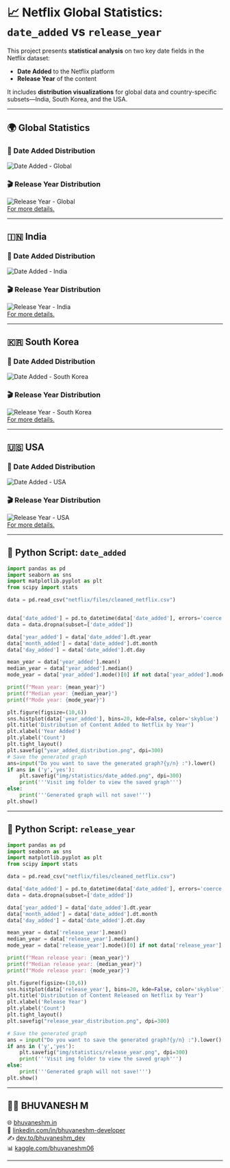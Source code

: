 # 📈 Netflix Global Statistics: `date_added` vs `release_year`

This project presents **statistical analysis** on two key date fields in the Netflix dataset:

* **Date Added** to the Netflix platform
* **Release Year** of the content

It includes **distribution visualizations** for global data and country-specific subsets—India, South Korea, and the USA.

---

## 🌍 Global Statistics

### 📅 Date Added Distribution

![Date Added - Global](https://raw.githubusercontent.com/bhuvanesh-m-dev/ds-intern-unified-mentor/refs/heads/main/netflix/img/statistics/date_added.png)

### 🎬 Release Year Distribution

![Release Year - Global](https://raw.githubusercontent.com/bhuvanesh-m-dev/ds-intern-unified-mentor/refs/heads/main/netflix/img/statistics/release_year.png)   
[For more details.](https://github.com/bhuvanesh-m-dev/ds-intern-unified-mentor/tree/main/netflix/statistics)

---

## 🇮🇳 India

### 📅 Date Added Distribution

![Date Added - India](https://raw.githubusercontent.com/bhuvanesh-m-dev/ds-intern-unified-mentor/refs/heads/main/netflix/img/statistics/India/date_added_india.png)

### 🎬 Release Year Distribution

![Release Year - India](https://raw.githubusercontent.com/bhuvanesh-m-dev/ds-intern-unified-mentor/refs/heads/main/netflix/img/statistics/India/release_year.png)      
[For more details.](https://github.com/bhuvanesh-m-dev/ds-intern-unified-mentor/tree/main/netflix/statistics/India)

---

## 🇰🇷 South Korea

### 📅 Date Added Distribution

![Date Added - South Korea](https://raw.githubusercontent.com/bhuvanesh-m-dev/ds-intern-unified-mentor/refs/heads/main/netflix/img/statistics/South_Korea/date_added_south_korea.png)

### 🎬 Release Year Distribution

![Release Year - South Korea](https://raw.githubusercontent.com/bhuvanesh-m-dev/ds-intern-unified-mentor/refs/heads/main/netflix/img/statistics/South_Korea/release_year.png)   
[For more details.](https://github.com/bhuvanesh-m-dev/ds-intern-unified-mentor/tree/main/netflix/statistics/South_Korea)

---

## 🇺🇸 USA

### 📅 Date Added Distribution

![Date Added - USA](https://raw.githubusercontent.com/bhuvanesh-m-dev/ds-intern-unified-mentor/refs/heads/main/netflix/img/statistics/USA/date_added_usa.png)

### 🎬 Release Year Distribution

![Release Year - USA](https://raw.githubusercontent.com/bhuvanesh-m-dev/ds-intern-unified-mentor/refs/heads/main/netflix/img/statistics/USA/release_year.png)    
[For more details.](https://github.com/bhuvanesh-m-dev/ds-intern-unified-mentor/tree/main/netflix/statistics/USA)

---

## 🐍 Python Script: `date_added`

```python
import pandas as pd
import seaborn as sns
import matplotlib.pyplot as plt
from scipy import stats

data = pd.read_csv("netflix/files/cleaned_netflix.csv")


data['date_added'] = pd.to_datetime(data['date_added'], errors='coerce')
data = data.dropna(subset=['date_added'])

data['year_added'] = data['date_added'].dt.year
data['month_added'] = data['date_added'].dt.month
data['day_added'] = data['date_added'].dt.day

mean_year = data['year_added'].mean()
median_year = data['year_added'].median()
mode_year = data['year_added'].mode()[0] if not data['year_added'].mode().empty else None

print(f"Mean year: {mean_year}")
print(f"Median year: {median_year}")
print(f"Mode year: {mode_year}")

plt.figure(figsize=(10,6))
sns.histplot(data['year_added'], bins=20, kde=False, color='skyblue')
plt.title('Distribution of Content Added to Netflix by Year')
plt.xlabel('Year Added')
plt.ylabel('Count')
plt.tight_layout()
plt.savefig("year_added_distribution.png", dpi=300)
# Save the generated graph 
ans=input("Do you want to save the generated graph?{y/n} :").lower()
if ans in ('y','yes'):
    plt.savefig("img/statistics/date_added.png", dpi=300)
    print('''Visit img folder to view the saved graph''')
else:
    print('''Generated graph will not save!''')
plt.show()
```

---

## 🐍 Python Script: `release_year`

```python
import pandas as pd
import seaborn as sns
import matplotlib.pyplot as plt
from scipy import stats

data = pd.read_csv("netflix/files/cleaned_netflix.csv")

data['date_added'] = pd.to_datetime(data['date_added'], errors='coerce')
data = data.dropna(subset=['date_added'])

data['year_added'] = data['date_added'].dt.year
data['month_added'] = data['date_added'].dt.month
data['day_added'] = data['date_added'].dt.day

mean_year = data['release_year'].mean()
median_year = data['release_year'].median()
mode_year = data['release_year'].mode()[0] if not data['release_year'].mode().empty else None

print(f"Mean release year: {mean_year}")
print(f"Median release year: {median_year}")
print(f"Mode release year: {mode_year}")

plt.figure(figsize=(10,6))
sns.histplot(data['release_year'], bins=20, kde=False, color='skyblue')
plt.title('Distribution of Content Released on Netflix by Year')
plt.xlabel('Release Year')
plt.ylabel('Count')
plt.tight_layout()
plt.savefig("release_year_distribution.png", dpi=300)

# Save the generated graph 
ans = input("Do you want to save the generated graph?{y/n} :").lower()
if ans in ('y','yes'):
    plt.savefig("img/statistics/release_year.png", dpi=300)
    print('''Visit img folder to view the saved graph''')
else:
    print('''Generated graph will not save!''')
plt.show()
```

---

## 🙋‍♂️ BHUVANESH M 
🌐 [bhuvaneshm.in](https://bhuvaneshm.in)   
🔗 [linkedin.com/in/bhuvaneshm-developer](https://www.linkedin.com/in/bhuvaneshm-developer)   
✍️ [dev.to/bhuvaneshm\_dev](https://dev.to/bhuvaneshm_dev)   
📊 [kaggle.com/bhuvaneshm06](https://www.kaggle.com/bhuvaneshm06)   

---

